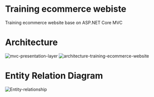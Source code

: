 # Training ecommerce webiste
Training ecommerce website base on ASP.NET Core MVC
# Architecture
![mvc-presentation-layer](https://user-images.githubusercontent.com/34543444/178770735-c1390b73-474b-47f6-b674-721d55dbb640.png)
![architecture-training-ecommerce-website](https://user-images.githubusercontent.com/34543444/178769854-9a434983-a7a3-4077-836c-14a359dd4c35.png)
# Entity Relation Diagram
![Entity-relationship](https://user-images.githubusercontent.com/34543444/178776379-7fd1e4bf-f067-434c-92a5-e681365cd945.png)
